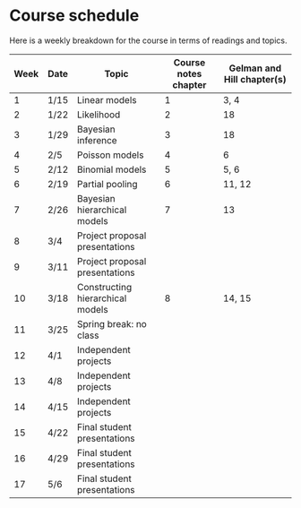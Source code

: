 # Course schedule

Here is a weekly breakdown for the course in terms of readings and topics.

| Week | Date | Topic                            | Course notes chapter | Gelman and Hill chapter(s) |
|------|------|----------------------------------|----------------------|----------------------------|
| 1    | 1/15 | Linear models                    | 1                    | 3, 4                       |
| 2    | 1/22 | Likelihood                       | 2                    | 18                         |
| 3    | 1/29 | Bayesian inference               | 3                    | 18                         |
| 4    | 2/5  | Poisson models                   | 4                    | 6                          |
| 5    | 2/12 | Binomial models                  | 5                    | 5, 6                       |
| 6    | 2/19 | Partial pooling                  | 6                    | 11, 12                     |
| 7    | 2/26 | Bayesian hierarchical models     | 7                    | 13                         |
| 8    | 3/4  | Project proposal presentations   |                      |                            |
| 9    | 3/11 | Project proposal presentations   |                      |                            |
| 10   | 3/18 | Constructing hierarchical models | 8                    | 14, 15                     |
| 11   | 3/25 | Spring break: no class           |                      |                            |
| 12   | 4/1  | Independent projects             |                      |                            |
| 13   | 4/8  | Independent projects             |                      |                            |
| 14   | 4/15 | Independent projects             |                      |                            |
| 15   | 4/22 | Final student presentations      |                      |                            |
| 16   | 4/29 | Final student presentations      |                      |                            |
| 17   | 5/6  | Final student presentations      |                      |                            |
